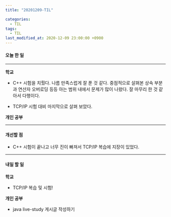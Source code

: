 ```yaml
---
title: "20201209-TIL"

categories:
  - TIL
tags:
  - TIL
last_modified_at: 2020-12-09 23:00:00 +0900
---
```


#### 오늘 한 일

---

__학교__

 - C++ 시험을 치뤘다. 나름 만족스럽게 잘 푼 것 같다. 중점적으로 살펴본 상속 부분과 연산자 오버로딩 등등 아는 범위 내에서 문제가 많이 나왔다. 잘 마무리 한 것 같아서 다행이다.
 
 - TCP/IP 시험 대비 마지막으로 살펴 보았다. 

__개인 공부__

---

#### 개선할 점
 
 - C++ 시험이 끝나고 너무 진이 빠져서 TCP/IP 복습에 지장이 있었다.

---

#### 내일 할 일

__학교__

 - TCP/IP 복습 및 시험!

__개인 공부__

 - java live-study 게시글 작성하기
